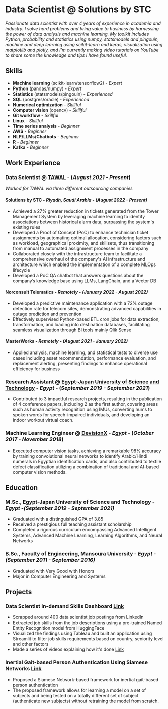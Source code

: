 # Data Scientist @ Solutions by STC

*Passionate data scientist with over 4 years of experience in academia and industry. I solve hard problems and bring value to business by harnessing the power of data analysis and machine learning. My toolkit includes Python, probability and statistics using numpy, statsmodels and pingouin, machine and deep learning using scikit-learn and keras, visualization using matplotlib and plotly, and I'm currently making video tutorials on YouTube to share some the knowledge and tips I have found useful.*


## Skills

* **Machine learning** (scikit-learn/tensorflow2) - *Expert*
* **Python** (pandas/numpy) - *Expert*
* **Statistics** (statsmodels/pingouin) - *Experienced*
* **SQL** (postgres/oracle) - *Experienced*
* **Numerical optimization** - *Skillful*
* **Computer vision** (opencv) - *Skillful*
* **Git workflow** - *Skillful*
* **Linux** - *Skillful*
* **Time series analysis** - *Beginner*
* **AWS** - *Beginner*
* **NLP/LLMs/Chatbots** - *Beginner*
* **R** - *Beginner*
* **Kafka** - *Beginner*

## Work Experience

### Data Scientist @ [TAWAL](https://www.tawal.com.sa)  - (*August 2021 - Present*)

*Worked for TAWAL via three different outsourcing companies*

#### Solutions by STC *- Riyadh, Saudi Arabia* - *(August 2022 - Present)*

- Achieved a 27% greater reduction in tickets generated from the Tower Management System by leveraging machine learning to identify associations between historical alarm data, surpassing the system's existing rules
- Developed a Proof of Concept (PoC) to enhance technician ticket assignments by automating optimal
allocation, considering factors such as workload, geographical proximity, and skillsets, thus transitioning
from manual to automated assignment processes in the company
- Collaborated closely with the infrastructure team to facilitate a comprehensive overhaul of the company's AI infrastructure and architecture which enabled the implementation of a complete MLOps lifecycle
- Developed a PoC QA chatbot that answers questions about the company’s knowledge base using LLMs, LangChain, and a Vector DB

#### Norconsult Telematics - *Remotely* - *(January 2022 - August 2022)*

- Developed a predictive maintenance application with a 72% outage detection rate for telecom sites, demonstrating advanced capabilities in outage prediction and prevention
- Effectively supervised Python-based ETL cron jobs for data extraction, transformation, and loading into destination databases, facilitating seamless visualization through BI tools mainly Qlik Sense

#### MasterWorks - *Remotely* - *(August 2021 - January 2022)*
- Applied analysis, machine learning, and statistical tests to diverse use cases including asset recommendation, performance evaluation, and replacement alerting, presenting findings to enhance operational efficiency for business


### Research Assistant @ [Egypt-Japan University of Science and Technology](https://www.ejust.edu.eg/) - *Egypt* - (*September 2019 - September 2021*)
- Contributed to 3 impactful research projects, resulting in the publication of 4 conference papers, including 2 as the first author, covering areas such as human activity recognition using IMUs, converting hums to spoken words for speech-impaired individuals, and developing an indoor workout virtual coach.

### Machine Learning Engineer @ [DevisionX](https://devisionx.com/) - *Egypt* - (*October 2017 - November 2018*)
- Executed computer vision tasks, achieving a remarkable 98% accuracy by training convolutional neural networks to identify Arabic/Hindi numerals in Egyptian identification cards, and also contributed to textile defect classification utilizing a combination of traditional and AI-based computer vision methods.

## Education

### M.Sc., Egypt-Japan University of Science and Technology - *Egypt* -*(September 2019 - September 2021)*
- Graduated with a distinguished GPA of 3.85
- Received a prestigious full teaching assistant scholarship
- Completed a rigorous curriculum encompassing Advanced Intelligent Systems, Advanced Machine Learning, Learning Algorithms, and Neural Networks

### B.Sc., Faculty of Engineering, Mansoura University - *Egypt* -*(September 2011 - September 2016)*
- Graduated with Very Good with Honors
- Major in Computer Engineering and Systems

## Projects

### Data Scientist In-demand Skills Dashboard [Link](https://github.com/osamadel/data_skills_demand)

- Scrapped around 400 data scientist job postings from LinkedIn
- Extracted job skills from the job descriptions using a pre-trained Named Entity Recognition model from HuggingFace
- Visualized the findings using Tableau and built an application using Streamlit to filter job skills requirements based on country, seniority level and other factors
- Made a series of videos explaining how it's done [Link](https://www.youtube.com/watch?v=j6tO1GDK4wQ&list=PLeaehAJ_QLq_E4oUPIdF2WJ36IZsBH_KJ)


### Inertial Gait-based Person Authentication Using Siamese Networks [Link](https://github.com/osamadel/inertial-siamese)
- Proposed a Siamese Network-based framework for inertial gait-based person authentication
- The proposed framework allows for learning a model on a set of subjects and being tested on a totally different set of subject (authenticate new subjects) without retraining the model from scratch.

<!-- You can use the [editor on GitHub](https://github.com/osamadel/osamadel.github.io/edit/master/README.md) to maintain and preview the content for your website in Markdown files.

Whenever you commit to this repository, GitHub Pages will run [Jekyll](https://jekyllrb.com/) to rebuild the pages in your site, from the content in your Markdown files.

### Markdown

Markdown is a lightweight and easy-to-use syntax for styling your writing. It includes conventions for

```markdown
Syntax highlighted code block

# Header 1
## Header 2
### Header 3

- Bulleted
- List

1. Numbered
2. List

**Bold** and _Italic_ and `Code` text

[Link](url) and ![Image](src)
```

For more details see [GitHub Flavored Markdown](https://guides.github.com/features/mastering-markdown/).

### Jekyll Themes

Your Pages site will use the layout and styles from the Jekyll theme you have selected in your [repository settings](https://github.com/osamadel/osamadel.github.io/settings). The name of this theme is saved in the Jekyll `_config.yml` configuration file.

### Support or Contact

Having trouble with Pages? Check out our [documentation](https://help.github.com/categories/github-pages-basics/) or [contact support](https://github.com/contact) and we’ll help you sort it out. -->
